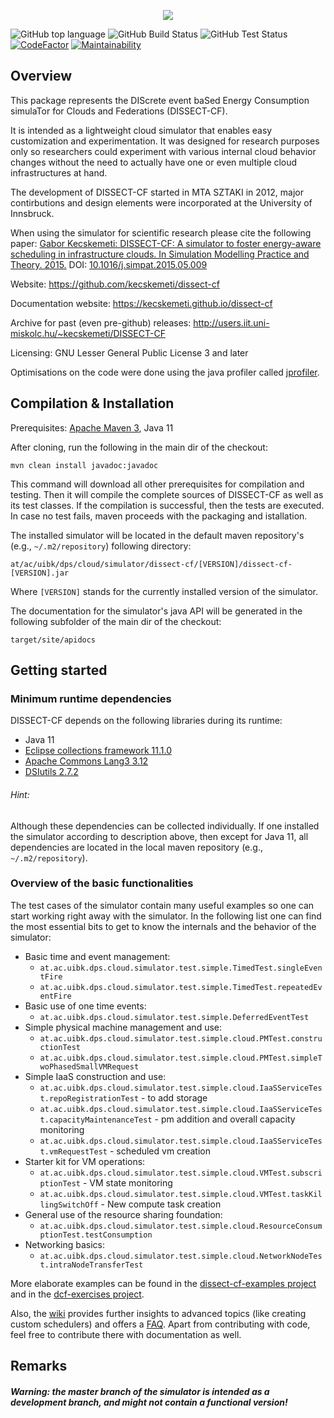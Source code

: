 <p align="center">
<img src="http://users.iit.uni-miskolc.hu/~kecskemeti/DISSECT-CF/logo.jpg"/>
</p>

![GitHub top language](https://img.shields.io/github/languages/top/kecskemeti/dissect-cf)
![GitHub Build Status](https://img.shields.io/github/actions/workflow/status/kecskemeti/dissect-cf/maven.yml)
![GitHub Test Status](https://img.shields.io/github/actions/workflow/status/kecskemeti/dissect-cf/test.yml)
[![CodeFactor][codefactor-badge]][codefactor-link]
[![Maintainability][codeclimate-badge]][codeclimate-link]

## Overview

This package represents the DIScrete event baSed Energy Consumption simulaTor
for Clouds and Federations (DISSECT-CF).

It is intended as a lightweight cloud simulator that enables easy customization
and experimentation. It was designed for research purposes only so researchers
could experiment with various internal cloud behavior changes without the need
to actually have one or even multiple cloud infrastructures at hand.

The development of DISSECT-CF started in MTA SZTAKI in 2012, major contirbutions
and design elements were incorporated at the University of Innsbruck. 

When using the simulator for scientific research please cite the following paper:
[Gabor Kecskemeti: DISSECT-CF: A simulator to foster energy-aware scheduling in infrastructure clouds. In Simulation Modelling Practice and Theory. 2015.](https://www.researchgate.net/publication/277297657_DISSECT-CF_a_simulator_to_foster_energy-aware_scheduling_in_infrastructure_clouds) DOI: [10.1016/j.simpat.2015.05.009](http://dx.doi.org/10.1016/j.simpat.2015.05.009)

Website:
https://github.com/kecskemeti/dissect-cf

Documentation website:
https://kecskemeti.github.io/dissect-cf

Archive for past (even pre-github) releases:
http://users.iit.uni-miskolc.hu/~kecskemeti/DISSECT-CF

Licensing:
GNU Lesser General Public License 3 and later

Optimisations on the code were done using the java profiler called [jprofiler](http://www.ej-technologies.com/products/jprofiler/overview.html). 

## Compilation & Installation

Prerequisites: [Apache Maven 3](http://maven.apache.org/), Java 11

After cloning, run the following in the main dir of the checkout:

`mvn clean install javadoc:javadoc`

This command will download all other prerequisites for compilation and testing. Then it will compile the complete sources of DISSECT-CF as well as its test classes. If the compilation is successful, then the tests are executed. In case no test fails, maven proceeds with the packaging and istallation.

The installed simulator will be located in the default maven repository's (e.g., `~/.m2/repository`) following directory: 

`at/ac/uibk/dps/cloud/simulator/dissect-cf/[VERSION]/dissect-cf-[VERSION].jar`

Where `[VERSION]` stands for the currently installed version of the simulator.

The documentation for the simulator's java API will be generated in the following subfolder of the main dir of the checkout:

`target/site/apidocs`

## Getting started

### Minimum runtime dependencies
DISSECT-CF depends on the following libraries during its runtime: 
* Java 11
* [Eclipse collections framework 11.1.0](http://www.eclipse.org/collections/)
* [Apache Commons Lang3 3.12](https://commons.apache.org/proper/commons-lang/)
* [DSIutils 2.7.2](https://dsiutils.di.unimi.it/)

###### Hint:
Although these dependencies can be collected individually. If one installed the simulator according to description above, then except for Java 11, all dependencies are located in the local maven repository (e.g., `~/.m2/repository`).  

### Overview of the basic functionalities  

The test cases of the simulator contain many useful examples so one can start working right away with the simulator. In the following list one can find the most essential bits to get to know the internals and the behavior of the simulator:
* Basic time and event management:
  * `at.ac.uibk.dps.cloud.simulator.test.simple.TimedTest.singleEventFire`
  * `at.ac.uibk.dps.cloud.simulator.test.simple.TimedTest.repeatedEventFire`
* Basic use of one time events:
  * `at.ac.uibk.dps.cloud.simulator.test.simple.DeferredEventTest`
* Simple physical machine management and use:
  * `at.ac.uibk.dps.cloud.simulator.test.simple.cloud.PMTest.constructionTest`
  * `at.ac.uibk.dps.cloud.simulator.test.simple.cloud.PMTest.simpleTwoPhasedSmallVMRequest`
* Simple IaaS construction and use:
  * `at.ac.uibk.dps.cloud.simulator.test.simple.cloud.IaaSServiceTest.repoRegistrationTest` - to add storage
  * `at.ac.uibk.dps.cloud.simulator.test.simple.cloud.IaaSServiceTest.capacityMaintenanceTest` - pm addition and overall capacity monitoring
  * `at.ac.uibk.dps.cloud.simulator.test.simple.cloud.IaaSServiceTest.vmRequestTest` - scheduled vm creation
* Starter kit for VM operations:
  *  `at.ac.uibk.dps.cloud.simulator.test.simple.cloud.VMTest.subscriptionTest` - VM state monitoring
  *  `at.ac.uibk.dps.cloud.simulator.test.simple.cloud.VMTest.taskKillingSwitchOff` - New compute task creation
* General use of the resource sharing foundation:
  *  `at.ac.uibk.dps.cloud.simulator.test.simple.cloud.ResourceConsumptionTest.testConsumption`
* Networking basics:
  *  `at.ac.uibk.dps.cloud.simulator.test.simple.cloud.NetworkNodeTest.intraNodeTransferTest`
 
More elaborate examples can be found in the [dissect-cf-examples project](https://github.com/kecskemeti/dissect-cf-examples) and in the [dcf-exercises project](https://github.com/kecskemeti/dcf-exercises).

Also, the [wiki](https://github.com/kecskemeti/dissect-cf/wiki) provides further insights to advanced topics (like creating custom schedulers) and offers a [FAQ](https://github.com/kecskemeti/dissect-cf/wiki/Frequently-Asked-Questions). Apart from contributing with code, feel free to contribute there with documentation as well.

## Remarks

##### Warning: the master branch of the simulator is intended as a development branch, and might not contain a functional version!

[travis-badge]:       https://travis-ci.org/kecskemeti/dissect-cf.svg?branch=master
[travis-link]:        https://travis-ci.org/github/kecskemeti/dissect-cf
[codefactor-badge]:   https://www.codefactor.io/repository/github/kecskemeti/dissect-cf/badge/master
[codefactor-link]:    https://www.codefactor.io/repository/github/kecskemeti/dissect-cf/overview/master
[codeclimate-badge]:  https://api.codeclimate.com/v1/badges/5202e9a551ac668b87f0/maintainability
[codeclimate-link]:   https://codeclimate.com/github/kecskemeti/dissect-cf/maintainability
